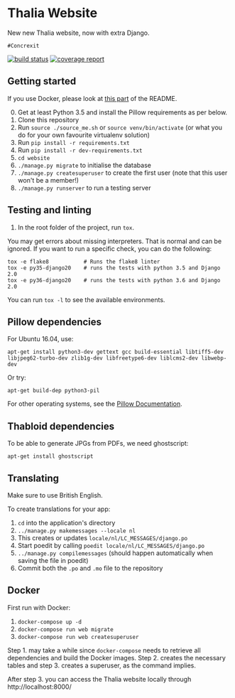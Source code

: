 Thalia Website
==============

New new Thalia website, now with extra Django.

    #Concrexit



[![build status](https://gitlab.science.ru.nl/thalia/concrexit/badges/master/build.svg)](https://gitlab.science.ru.nl/thalia/concrexit/commits/master)
[![coverage report](https://gitlab.science.ru.nl/thalia/concrexit/badges/master/coverage.svg)](https://gitlab.science.ru.nl/thalia/concrexit/commits/master)



Getting started
---------------

If you use Docker, please look at [this part](#docker) of the README.

0. Get at least Python 3.5 and install the Pillow requirements as per below.
1. Clone this repository
2. Run `source ./source_me.sh` or `source venv/bin/activate` (or what you do for your own favourite virtualenv solution)
3. Run `pip install -r requirements.txt`
4. Run `pip install -r dev-requirements.txt`
5. `cd website`
6. `./manage.py migrate` to initialise the database
7. `./manage.py createsuperuser` to create the first user (note that this user won't be a member!)
8. `./manage.py runserver` to run a testing server

Testing and linting
-------------------

1. In the root folder of the project, run `tox`.

You may get errors about missing interpreters. That is normal and can be
ignored. If you want to run a specific check, you can do the following:

    tox -e flake8           # Runs the flake8 linter
    tox -e py35-django20    # runs the tests with python 3.5 and Django 2.0
    tox -e py36-django20    # runs the tests with python 3.6 and Django 2.0

You can run `tox -l` to see the available environments.

Pillow dependencies
-------------------

For Ubuntu 16.04, use:

    apt-get install python3-dev gettext gcc build-essential libtiff5-dev libjpeg62-turbo-dev zlib1g-dev libfreetype6-dev liblcms2-dev libwebp-dev

Or try:

    apt-get build-dep python3-pil

For other operating systems, see the [Pillow Documentation][pillow-install].


[pillow-install]: https://pillow.readthedocs.io/en/latest/installation.html

Thabloid dependencies
---------------------

To be able to generate JPGs from PDFs, we need ghostscript:

    apt-get install ghostscript

Translating
------------------

Make sure to use British English.

To create translations for your app:

1. `cd` into the application's directory
2. `../manage.py makemessages --locale nl`
3. This creates or updates `locale/nl/LC_MESSAGES/django.po`
4. Start poedit by calling `poedit locale/nl/LC_MESSAGES/django.po`
5. `../manage.py compilemessages` (should happen automatically when saving the file in poedit)
6. Commit both the `.po` and `.mo` file to the repository

Docker
------

First run with Docker:

1. `docker-compose up -d`
2. `docker-compose run web migrate`
3. `docker-compose run web createsuperuser`

Step 1. may take a while since `docker-compose` needs to retrieve all dependencies
and build the Docker images. Step 2. creates the necessary tables and step 3.
creates a superuser, as the command implies.

After step 3. you can access the Thalia website locally through http://localhost:8000/
